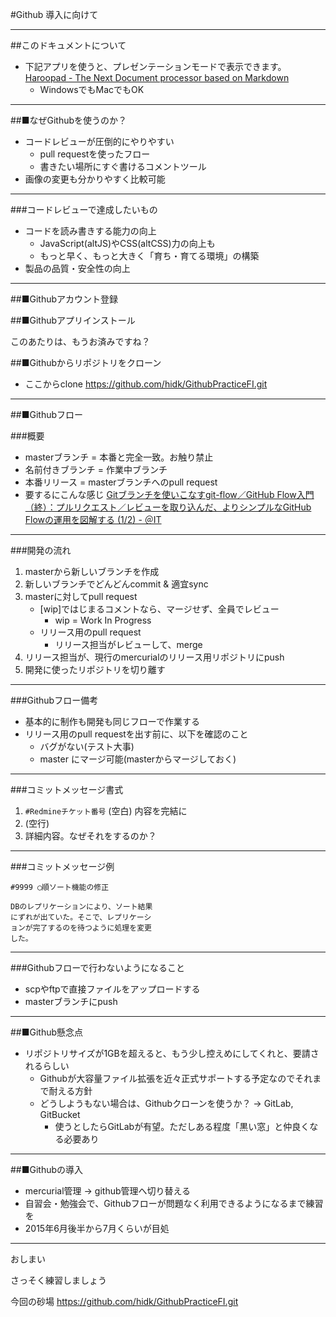 #Github 導入に向けて

***
##このドキュメントについて
* 下記アプリを使うと、プレゼンテーションモードで表示できます。
	[Haroopad - The Next Document processor based on Markdown](http://pad.haroopress.com/)
	* WindowsでもMacでもOK

***

##■なぜGithubを使うのか？
* コードレビューが圧倒的にやりやすい
    * pull requestを使ったフロー
    * 書きたい場所にすぐ書けるコメントツール
* 画像の変更も分かりやすく比較可能
***

###コードレビューで達成したいもの
* コードを読み書きする能力の向上
	* JavaScript(altJS)やCSS(altCSS)力の向上も
	* もっと早く、もっと大きく「育ち・育てる環境」の構築
* 製品の品質・安全性の向上

***

##■Githubアカウント登録

##■Githubアプリインストール

このあたりは、もうお済みですね？

##■Githubからリポジトリをクローン

* ここからclone
https://github.com/hidk/GithubPracticeFI.git

***

##■Githubフロー

###概要
* masterブランチ = 本番と完全一致。お触り禁止
* 名前付きブランチ = 作業中ブランチ
* 本番リリース = masterブランチへのpull request
* 要するにこんな感じ
	[Gitブランチを使いこなすgit-flow／GitHub Flow入門（終）：プルリクエスト／レビューを取り込んだ、よりシンプルなGitHub Flowの運用を図解する (1/2) - ＠IT](http://www.atmarkit.co.jp/ait/articles/1401/21/news042.html)

***

###開発の流れ
1. masterから新しいブランチを作成
2. 新しいブランチでどんどんcommit  & 適宜sync
3. masterに対してpull request
    * [wip]ではじまるコメントなら、マージせず、全員でレビュー
        * wip = Work In Progress
    * リリース用のpull request
        * リリース担当がレビューして、merge
4. リリース担当が、現行のmercurialのリリース用リポジトリにpush
5. 開発に使ったリポジトリを切り離す

***
###Githubフロー備考
* 基本的に制作も開発も同じフローで作業する
* リリース用のpull requestを出す前に、以下を確認のこと
	* バグがない(テスト大事)
	* master にマージ可能(masterからマージしておく)

***
###コミットメッセージ書式

1. `#Redmineチケット番号` (空白) 内容を完結に
2. (空行)
3. 詳細内容。なぜそれをするのか？

***
###コミットメッセージ例
```
#9999 ◯順ソート機能の修正

DBのレプリケーションにより、ソート結果
にずれが出ていた。そこで、レプリケーシ
ョンが完了するのを待つように処理を変更
した。

```

***

###Githubフローで行わないようになること
* scpやftpで直接ファイルをアップロードする
* masterブランチにpush

***

##■Github懸念点
* リポジトリサイズが1GBを超えると、もう少し控えめにしてくれと、要請されるらしい
	* Githubが大容量ファイル拡張を近々正式サポートする予定なのでそれまで耐える方針
	* どうしようもない場合は、Githubクローンを使うか？ → GitLab, GitBucket
		* 使うとしたらGitLabが有望。ただしある程度「黒い窓」と仲良くなる必要あり
***

##■Githubの導入
* mercurial管理 → github管理へ切り替える
* 自習会・勉強会で、Githubフローが問題なく利用できるようになるまで練習を
* 2015年6月後半から7月くらいが目処

***

おしまい

さっそく練習しましょう

今回の砂場
https://github.com/hidk/GithubPracticeFI.git
